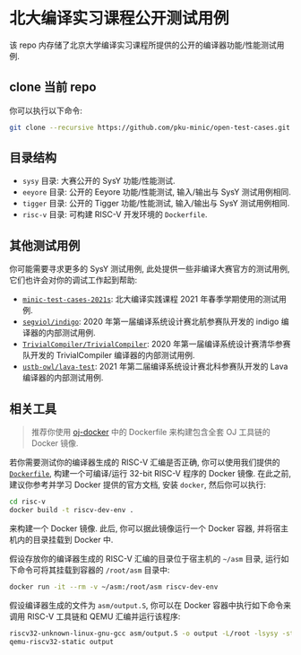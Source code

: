 # 北大编译实习课程公开测试用例

该 repo 内存储了北京大学编译实习课程所提供的公开的编译器功能/性能测试用例.

## clone 当前 repo

你可以执行以下命令:

```sh
git clone --recursive https://github.com/pku-minic/open-test-cases.git
```

## 目录结构

* `sysy` 目录: 大赛公开的 SysY 功能/性能测试.
* `eeyore` 目录: 公开的 Eeyore 功能/性能测试, 输入/输出与 SysY 测试用例相同.
* `tigger` 目录: 公开的 Tigger 功能/性能测试, 输入/输出与 SysY 测试用例相同.
* `risc-v` 目录: 可构建 RISC-V 开发环境的 `Dockerfile`.

## 其他测试用例

你可能需要寻求更多的 SysY 测试用例, 此处提供一些非编译大赛官方的测试用例, 它们也许会对你的调试工作起到帮助:

* [`minic-test-cases-2021s`](https://github.com/pku-minic/minic-test-cases-2021s): 北大编译实践课程 2021 年春季学期使用的测试用例.
* [`segviol/indigo`](https://github.com/segviol/indigo/tree/develop/test_codes/upload): 2020 年第一届编译系统设计赛北航参赛队开发的 indigo 编译器的内部测试用例.
* [`TrivialCompiler/TrivialCompiler`](https://github.com/TrivialCompiler/TrivialCompiler/tree/master/custom_test): 2020 年第一届编译系统设计赛清华参赛队开发的 TrivialCompiler 编译器的内部测试用例.
* [`ustb-owl/lava-test`](https://github.com/ustb-owl/lava-test): 2021 年第二届编译系统设计赛北科参赛队开发的 Lava 编译器的内部测试用例.

## 相关工具

> 推荐你使用 [oj-docker](https://github.com/pku-minic/oj-docker) 中的 Dockerfile 来构建包含全套 OJ 工具链的 Docker 镜像.

若你需要测试你的编译器生成的 RISC-V 汇编是否正确, 你可以使用我们提供的 [`Dockerfile`](risc-v/Dockerfile), 构建一个可编译/运行 32-bit RISC-V 程序的 Docker 镜像. 在此之前, 建议你参考并学习 Docker 提供的官方文档, 安装 `docker`, 然后你可以执行:

```sh
cd risc-v
docker build -t riscv-dev-env .
```

来构建一个 Docker 镜像. 此后, 你可以据此镜像运行一个 Docker 容器, 并将宿主机内的目录挂载到 Docker 中.

假设存放你的编译器生成的 RISC-V 汇编的目录位于宿主机的 `~/asm` 目录, 运行如下命令可将其挂载到容器的 `/root/asm` 目录中:

```sh
docker run -it --rm -v ~/asm:/root/asm riscv-dev-env
```

假设编译器生成的文件为 `asm/output.S`, 你可以在 Docker 容器中执行如下命令来调用 RISC-V 工具链和 QEMU 汇编并运行该程序:

```sh
riscv32-unknown-linux-gnu-gcc asm/output.S -o output -L/root -lsysy -static
qemu-riscv32-static output
```
